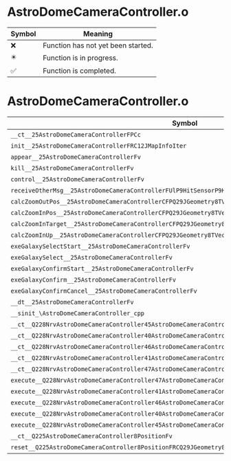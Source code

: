 # AstroDomeCameraController.o
| Symbol | Meaning 
| ------------- | ------------- 
| :x: | Function has not yet been started. 
| :eight_pointed_black_star: | Function is in progress. 
| :white_check_mark: | Function is completed. 


# AstroDomeCameraController.o
| Symbol | Decompiled? |
| ------------- | ------------- |
| `__ct__25AstroDomeCameraControllerFPCc` | :x: |
| `init__25AstroDomeCameraControllerFRC12JMapInfoIter` | :x: |
| `appear__25AstroDomeCameraControllerFv` | :x: |
| `kill__25AstroDomeCameraControllerFv` | :x: |
| `control__25AstroDomeCameraControllerFv` | :x: |
| `receiveOtherMsg__25AstroDomeCameraControllerFUlP9HitSensorP9HitSensor` | :x: |
| `calcZoomOutPos__25AstroDomeCameraControllerCFPQ29JGeometry8TVec3<f>` | :x: |
| `calcZoomInPos__25AstroDomeCameraControllerCFPQ29JGeometry8TVec3<f>RCQ29JGeometry8TVec3<f>` | :x: |
| `calcZoomInTarget__25AstroDomeCameraControllerCFPQ29JGeometry8TVec3<f>RCQ29JGeometry8TVec3<f>` | :x: |
| `calcZoomInUp__25AstroDomeCameraControllerCFPQ29JGeometry8TVec3<f>` | :x: |
| `exeGalaxySelectStart__25AstroDomeCameraControllerFv` | :x: |
| `exeGalaxySelect__25AstroDomeCameraControllerFv` | :x: |
| `exeGalaxyConfirmStart__25AstroDomeCameraControllerFv` | :x: |
| `exeGalaxyConfirm__25AstroDomeCameraControllerFv` | :x: |
| `exeGalaxyConfirmCancel__25AstroDomeCameraControllerFv` | :x: |
| `__dt__25AstroDomeCameraControllerFv` | :x: |
| `__sinit_\AstroDomeCameraController_cpp` | :x: |
| `__ct__Q228NrvAstroDomeCameraController45AstroDomeCameraControllerNrvGalaxySelectStartFv` | :x: |
| `__ct__Q228NrvAstroDomeCameraController40AstroDomeCameraControllerNrvGalaxySelectFv` | :x: |
| `__ct__Q228NrvAstroDomeCameraController46AstroDomeCameraControllerNrvGalaxyConfirmStartFv` | :x: |
| `__ct__Q228NrvAstroDomeCameraController41AstroDomeCameraControllerNrvGalaxyConfirmFv` | :x: |
| `__ct__Q228NrvAstroDomeCameraController47AstroDomeCameraControllerNrvGalaxyConfirmCancelFv` | :x: |
| `execute__Q228NrvAstroDomeCameraController47AstroDomeCameraControllerNrvGalaxyConfirmCancelCFP5Spine` | :x: |
| `execute__Q228NrvAstroDomeCameraController41AstroDomeCameraControllerNrvGalaxyConfirmCFP5Spine` | :x: |
| `execute__Q228NrvAstroDomeCameraController46AstroDomeCameraControllerNrvGalaxyConfirmStartCFP5Spine` | :x: |
| `execute__Q228NrvAstroDomeCameraController40AstroDomeCameraControllerNrvGalaxySelectCFP5Spine` | :x: |
| `execute__Q228NrvAstroDomeCameraController45AstroDomeCameraControllerNrvGalaxySelectStartCFP5Spine` | :x: |
| `__ct__Q225AstroDomeCameraController8PositionFv` | :x: |
| `reset__Q225AstroDomeCameraController8PositionFRCQ29JGeometry8TVec3<f>` | :x: |
